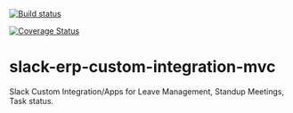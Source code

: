 [![Build status](https://ci.appveyor.com/api/projects/status/aoenqgv5cs3idhb7/branch/dev?svg=true)](https://ci.appveyor.com/project/iroshni/slack-erp-custom-integration-mvc/branch/dev)

[![Coverage Status](https://coveralls.io/repos/github/Promact/slack-erp-custom-integration-mvc/badge.svg?branch=master)](https://coveralls.io/github/Promact/slack-erp-custom-integration-mvc?branch=dev)

# slack-erp-custom-integration-mvc
Slack Custom Integration/Apps for Leave Management, Standup Meetings, Task status.
